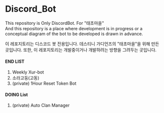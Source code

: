 # Discord_Bot
This repository is Only DiscordBot. For "태초마을"   
And this repository is a place where development is in progress or a conceptual diagram of the bot to be developed is drawn in advance.   

이 레포지토리는 디스코드 봇 전용입니다. 데스티니 가디언즈의 "태초마을"을 위해 만든 곳입니다.
또한, 이 레포지토리는 개발중이거나 개발하려는 방향을 그려두는 곳입니다.   


#### END LIST
1. Weekly Xur-bot
2. 소라고둥(고동)
3. (private) 1Hour Reset Token Bot

#### DOING List
1. (private) Auto Clan Manager
